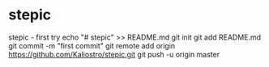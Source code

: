 # stepic
stepic - first try
echo "# stepic" >> README.md
git init
git add README.md
git commit -m "first commit"
git remote add origin https://github.com/Kaliostro/stepic.git
git push -u origin master
